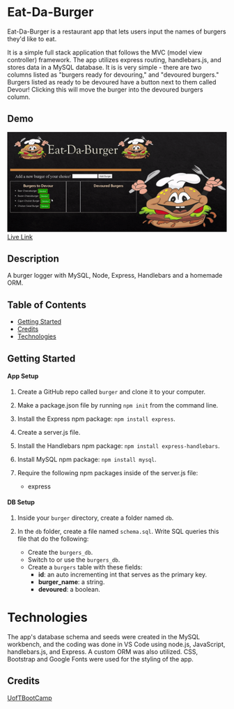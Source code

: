 # Eat-Da-Burger
Eat-Da-Burger is a restaurant app that lets users input the names of burgers they'd like to eat.

It is a simple full stack application that follows the MVC (model view controller) framework. The app utilizes express routing, handlebars.js, and stores data in a MySQL database. It is is very simple - there are two columns listed as "burgers ready for devouring," and "devoured burgers." Burgers listed as ready to be devoured have a button next to them called Devour! Clicking this will move the burger into the devoured burgers column.


## Demo
![alt text](public/assets/img/burger.gif "Demo")
[Live Link](https://burger-amitabh.herokuapp.com/)

## Description
A burger logger with MySQL, Node, Express, Handlebars and a homemade ORM.


## Table of Contents
* [Getting Started](#Getting-Started)
* [Credits](#credits)
* [Technologies](#Technologies)

## Getting Started

#### App Setup

1. Create a GitHub repo called `burger` and clone it to your computer.

2. Make a package.json file by running `npm init` from the command line.

3. Install the Express npm package: `npm install express`.

4. Create a server.js file.

5. Install the Handlebars npm package: `npm install express-handlebars`.

6. Install MySQL npm package: `npm install mysql`.

7. Require the following npm packages inside of the server.js file:
   * express

#### DB Setup

1. Inside your `burger` directory, create a folder named `db`.

2. In the `db` folder, create a file named `schema.sql`. Write SQL queries this file that do the following:

   * Create the `burgers_db`.
   * Switch to or use the `burgers_db`.
   * Create a `burgers` table with these fields:
     * **id**: an auto incrementing int that serves as the primary key.
     * **burger_name**: a string.
     * **devoured**: a boolean.

# Technologies
The app's database schema and seeds were created in the MySQL workbench, and the coding was done in VS Code using node.js, JavaScript, handlebars.js, and Express. A custom ORM was also utilized. CSS, Bootstrap and Google Fonts were used for the styling of the app.

## Credits
[UofTBootCamp](https://bootcamp.learn.utoronto.ca/coding/?utm_source=pardot&utm_campaign=cln_coding_new_em8&utm_medium=email&utm_term=cta-btn)
